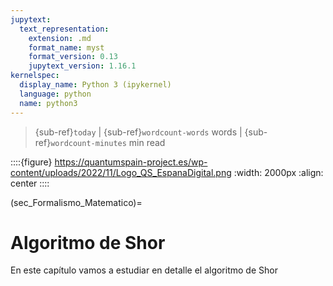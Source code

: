 ```yaml
---
jupytext:
  text_representation:
    extension: .md
    format_name: myst
    format_version: 0.13
    jupytext_version: 1.16.1
kernelspec:
  display_name: Python 3 (ipykernel)
  language: python
  name: python3
---
```


> {sub-ref}`today` | {sub-ref}`wordcount-words` words | {sub-ref}`wordcount-minutes` min read

::::{figure} https://quantumspain-project.es/wp-content/uploads/2022/11/Logo_QS_EspanaDigital.png
:width: 2000px
:align: center
::::


(sec_Formalismo_Matematico)=
# Algoritmo de Shor

En este capítulo vamos a estudiar en detalle el algoritmo de Shor

```{tableofcontents}
```
